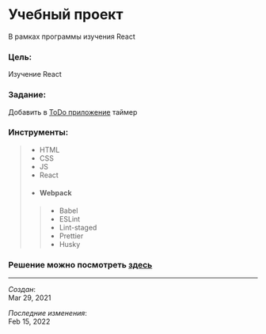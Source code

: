 # Учебный проект
В рамках программы изучения React

### Цель:
Изучение React

### Задание:
Добавить в [ToDo приложение](https://github.com/IakovlevDmitrii/todo) таймер

### Инструменты:
> - HTML
> - CSS
> - JS
> - React
> - #### Webpack
>> - Babel
>> - ESLint
>> - Lint-staged
>> - Prettier
>> - Husky

### Решение можно посмотреть [здесь](https://todo-timer.vercel.app/)

---
_Создан_:  
Mar 29, 2021

_Последние изменения_:  
Feb 15, 2022
